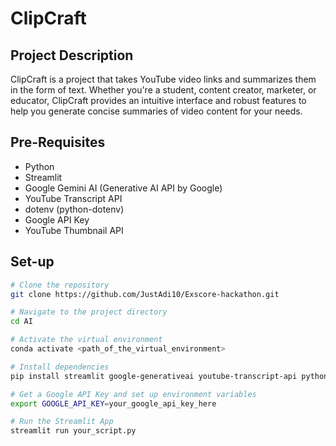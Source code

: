 # ClipCraft

## Project Description
ClipCraft is a project that takes YouTube video links and summarizes them in the form of text. Whether you're a student, content creator, marketer, or educator, ClipCraft provides an intuitive interface and robust features to help you generate concise summaries of video content for your needs.

## Pre-Requisites
- Python
- Streamlit
- Google Gemini AI (Generative AI API by Google)
- YouTube Transcript API
- dotenv (python-dotenv)
- Google API Key
- YouTube Thumbnail API

## Set-up
```sh
# Clone the repository
git clone https://github.com/JustAdi10/Exscore-hackathon.git

# Navigate to the project directory
cd AI

# Activate the virtual environment
conda activate <path_of_the_virtual_environment>

# Install dependencies
pip install streamlit google-generativeai youtube-transcript-api python-dotenv

# Get a Google API Key and set up environment variables
export GOOGLE_API_KEY=your_google_api_key_here

# Run the Streamlit App
streamlit run your_script.py
```

